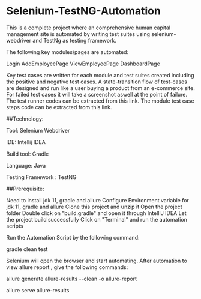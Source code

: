 # Selenium-TestNG-Automation

This is a complete project where an comprehensive human capital management site is automated by writing test suites using selenium-webdriver and TestNg as testing framework.

The following key modules/pages are automated:

Login
AddEmployeePage
ViewEmployeePage
DashboardPage

Key test cases are written for each module and test suites created including the positive and negative test cases.
A state-transition flow of test-cases are designed and run like a user buying a product from an e-commerce site.
For failed test cases it will take a screenshot aswell at the point of failure.
The test runner codes can be extracted from this link.
The module test case steps code can be extracted from this link.


##Technology:

Tool: Selenium Webdriver

IDE: Intellij IDEA

Build tool: Gradle

Language: Java

Testing Framework : TestNG

##Prerequisite:

Need to install jdk 11, gradle and allure
Configure Environment variable for jdk 11, gradle and allure
Clone this project and unzip it
Open the project folder
Double click on "build.gradle" and open it through IntellIJ IDEA
Let the project build successfully
Click on "Terminal" and run the automation scripts

Run the Automation Script by the following command:

gradle clean test 

Selenium will open the browser and start automating.
After automation to view allure report , give the following commands:

allure generate allure-results --clean -o allure-report

allure serve allure-results

